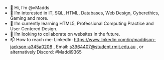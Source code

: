 - 👋 Hi, I’m @vMadds
- 👀 I’m interested in IT, SQL, HTML, Databases, Web Design, Cyberethics, Gaming and more.
- 🌱 I’m currently learning HTML5, Professional Computing Practice and User Centered Design.
- 💞️ I’m looking to collaborate on websites in the future.
- 📫 How to reach me: LinkedIn: https://www.linkedin.com/in/maddison-jackson-a345a0208 , Email: s3964407@student.rmit.edu.au , or alternatively Discord: #Maddi9365

<!---
vMadds/vMadds is a ✨ special ✨ repository because its `README.md` (this file) appears on your GitHub profile.
You can click the Preview link to take a look at your changes.
--->

